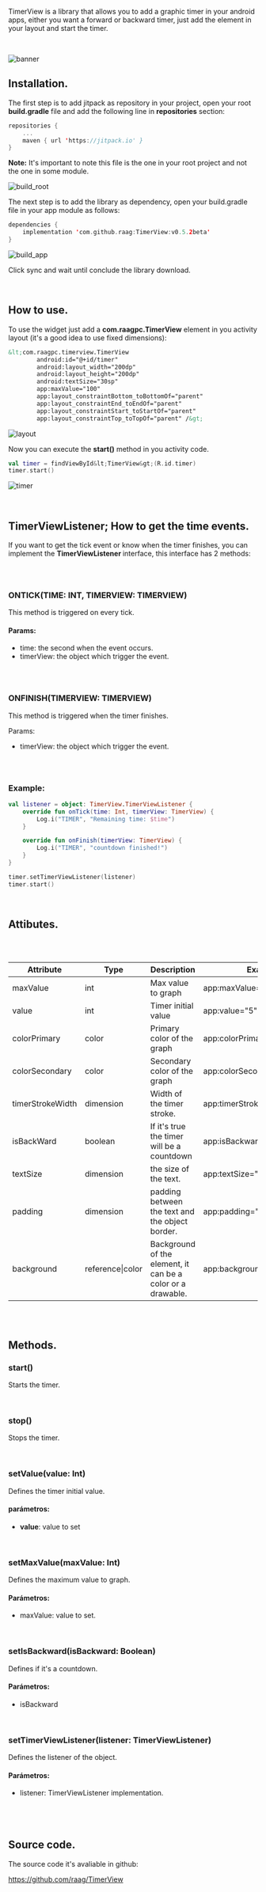 <p>TimerView is a library that allows you to add a graphic timer in your android apps, either you want a forward or backward timer, just&nbsp;add the element in your layout and start the timer.</p>

<p>&nbsp;</p>
<img alt="banner" data-align="center" data-entity-type="file" data-entity-uuid="ca53e75c-b7e9-4974-870b-25689fc58a44" src="https://user-images.githubusercontent.com/851942/86077140-11aeb100-ba51-11ea-8fa2-91b376f9a302.png" />
<h2>Installation.</h2>

<p>The first step is to add jitpack as repository in your project, open your root <strong>build.gradle</strong> file and add the following line in <strong>repositories</strong> section:</p>

```kotlin
repositories {
    ...
	maven { url 'https://jitpack.io' }
}
```

<p><strong>Note:</strong> It's important to note&nbsp;this file is the one in your&nbsp;root project and not the&nbsp;one in some&nbsp;module.</p>
<img alt="build_root" data-align="center" data-entity-type="file" data-entity-uuid="fb2bf8f4-a812-4870-97c7-dd7afe58110d" src="https://user-images.githubusercontent.com/851942/86077213-31de7000-ba51-11ea-9aa7-26557a83aeed.png" />
<p>The next step is to add the library as dependency, open your build.gradle file in your app module as follows:</p>

```kotlin
dependencies {
    implementation 'com.github.raag:TimerView:v0.5.2beta'
}
```
<img alt="build_app" data-align="center" data-entity-type="file" data-entity-uuid="7e40e34c-f9de-4baa-ac45-3ff6b656bece" src="https://user-images.githubusercontent.com/851942/86077221-360a8d80-ba51-11ea-89c8-c2773e364420.png" />
<p>Click sync and wait until conclude the library download.</p>

<p>&nbsp;</p>

<h2>How to use.</h2>

<p>To use the widget&nbsp;just add a <strong>com.raagpc.TimerView</strong> element in you activity layout (it's a good idea to use fixed dimensions):</p>

```xml
&lt;com.raagpc.timerview.TimerView
        android:id="@+id/timer"
        android:layout_width="200dp"
        android:layout_height="200dp"
        android:textSize="30sp"
        app:maxValue="100"
        app:layout_constraintBottom_toBottomOf="parent"
        app:layout_constraintEnd_toEndOf="parent"
        app:layout_constraintStart_toStartOf="parent"
        app:layout_constraintTop_toTopOf="parent" /&gt;
```
<img alt="layout" data-align="center" data-entity-type="file" data-entity-uuid="0721e947-6a89-4f8f-b117-aa2110dc425e" src="https://user-images.githubusercontent.com/851942/86077324-62260e80-ba51-11ea-872e-a2658acbdca8.png" />
<p>Now you can execute the <strong>start()</strong> method in you activity code.</p>

```kotlin
val timer = findViewById&lt;TimerView&gt;(R.id.timer)
timer.start()
```
<img alt="timer" data-align="center" data-entity-type="file" data-entity-uuid="fa35edb1-b245-4beb-9d60-fbaadf216f6f" src="https://user-images.githubusercontent.com/851942/86077390-7ec24680-ba51-11ea-95ae-5848b14f4350.gif" style="max-height:350px;" />
<p>&nbsp;</p>

<h2>TimerViewListener; How to get the time events.</h2>

<p>If you want to get the tick event or know when the timer finishes, you can implement the <strong>TimerViewListener </strong>interface, this interface has 2 methods:</p>

<h3>&nbsp;</h3>

<h3>ONTICK(TIME: INT, TIMERVIEW: TIMERVIEW)</h3>

<p>This method is triggered on every tick.</p>

<h4>Params:</h4>

<ul>
	<li>time: the second when the event occurs.</li>
	<li>timerView: the object which trigger the event.</li>
</ul>

<h3>&nbsp;</h3>

<h3>ONFINISH(TIMERVIEW: TIMERVIEW)</h3>

<p>This method is triggered when the timer finishes.</p>

<p>Params:</p>

<ul>
	<li>timerView: the object which trigger the event.</li>
</ul>

<h3>&nbsp;</h3>

<h3>Example:</h3>

```kotlin
val listener = object: TimerView.TimerViewListener {
    override fun onTick(time: Int, timerView: TimerView) {
        Log.i("TIMER", "Remaining time: $time")
    }

    override fun onFinish(timerView: TimerView) {
        Log.i("TIMER", "countdown finished!")
    }
}

timer.setTimerViewListener(listener)
timer.start()
```

<p>&nbsp;</p>

<h2>Attibutes.</h2>

<p>&nbsp;</p>

<div style="width:100%; overflow: auto;">
<table>
	<thead>
		<tr>
			<th>Attribute</th>
			<th>Type</th>
			<th>Description</th>
			<th>Example</th>
		</tr>
	</thead>
	<tbody>
		<tr>
			<td>maxValue</td>
			<td>int</td>
			<td>Max value to graph</td>
			<td>app:maxValue="10"</td>
		</tr>
		<tr>
			<td>value</td>
			<td>int</td>
			<td>Timer initial value</td>
			<td>app:value="5"</td>
		</tr>
		<tr>
			<td>colorPrimary</td>
			<td>color</td>
			<td>Primary color of the graph</td>
			<td>app:colorPrimary="#ff0000"</td>
		</tr>
		<tr>
			<td>colorSecondary</td>
			<td>color</td>
			<td>Secondary color of the graph</td>
			<td>app:colorSecondary="#cccccc"</td>
		</tr>
		<tr>
			<td>timerStrokeWidth</td>
			<td>dimension</td>
			<td>Width of the timer stroke.</td>
			<td>app:timerStrokeWidth="10dp"</td>
		</tr>
		<tr>
			<td>isBackWard</td>
			<td>boolean</td>
			<td>If it's true the timer will be a countdown</td>
			<td>app:isBackward="true"</td>
		</tr>
		<tr>
			<td>textSize</td>
			<td>dimension</td>
			<td>the size of the text.</td>
			<td>app:textSize="20sp"</td>
		</tr>
		<tr>
			<td>padding</td>
			<td>dimension</td>
			<td>padding between the text and the object border.</td>
			<td>app:padding="20dp"</td>
		</tr>
		<tr>
			<td>background</td>
			<td>reference|color</td>
			<td>Background of the element, it can be a color or a drawable.</td>
			<td>app:background="#cccccc"</td>
		</tr>
	</tbody>
</table>
</div>

<p>&nbsp;</p>

<h2>Methods.</h2>

<h3>start()</h3>

<p>Starts the timer.</p>

<p>&nbsp;</p>

<h3>stop()</h3>

<p>Stops the timer.</p>

<p>&nbsp;</p>

<h3>setValue(value: Int)</h3>

<p>Defines the timer initial value.</p>

<h4>parámetros:</h4>

<ul>
	<li><strong>value</strong>: value to set</li>
</ul>

<p>&nbsp;</p>

<h3>setMaxValue(maxValue: Int)</h3>

<p>Defines the maximum value to graph.</p>

<h4>Parámetros:</h4>

<ul>
	<li>maxValue: value to set.</li>
</ul>

<p>&nbsp;</p>

<h3>setIsBackward(isBackward: Boolean)</h3>

<p>Defines if it's a countdown.</p>

<h4>Parámetros:</h4>

<ul>
	<li>isBackward</li>
</ul>

<p>&nbsp;</p>

<h3>setTimerViewListener(listener: TimerViewListener)</h3>

<p>Defines the listener of the object.</p>

<h4>Parámetros:</h4>

<ul>
	<li>listener: TimerViewListener implementation.</li>
</ul>

<h2>&nbsp;</h2>

<h2>Source code.</h2>

<p>The source code it's avaliable in&nbsp;github:</p>

<p><a href="https://github.com/raag/TimerView">https://github.com/raag/TimerView</a></p>
